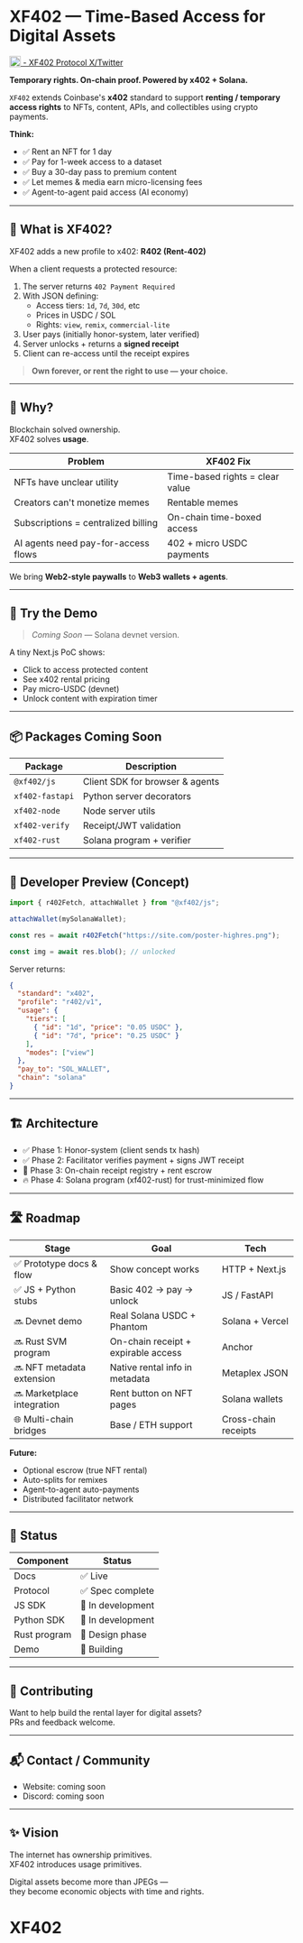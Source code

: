
# XF402 — Time-Based Access for Digital Assets

[<img src="images/Xlogo.svg" alt="X logo" width="20" height="20" style="vertical-align:text-bottom;"/> - XF402 Protocol X/Twitter](https://x.com/XF402)

**Temporary rights. On-chain proof. Powered by x402 + Solana.**

`XF402` extends Coinbase's **x402** standard to support **renting / temporary access rights** to NFTs, content, APIs, and collectibles using crypto payments.

**Think:**

- ✅ Rent an NFT for 1 day
- ✅ Pay for 1-week access to a dataset
- ✅ Buy a 30-day pass to premium content
- ✅ Let memes & media earn micro-licensing fees
- ✅ Agent-to-agent paid access (AI economy)

---

## 🧠 What is XF402?

XF402 adds a new profile to x402: **R402 (Rent-402)**

When a client requests a protected resource:

1. The server returns `402 Payment Required`
2. With JSON defining:
    - Access tiers: `1d`, `7d`, `30d`, etc
    - Prices in USDC / SOL
    - Rights: `view`, `remix`, `commercial-lite`
3. User pays (initially honor-system, later verified)
4. Server unlocks + returns a **signed receipt**
5. Client can re-access until the receipt expires

> **Own forever, or rent the right to use — your choice.**

---

## 🎯 Why?

Blockchain solved ownership.  
XF402 solves **usage**.

| Problem                          | XF402 Fix                          |
|-----------------------------------|-------------------------------------|
| NFTs have unclear utility         | Time-based rights = clear value     |
| Creators can't monetize memes     | Rentable memes                     |
| Subscriptions = centralized billing | On-chain time-boxed access        |
| AI agents need pay-for-access flows | 402 + micro USDC payments         |

We bring **Web2-style paywalls** to **Web3 wallets + agents**.

---

## 🚀 Try the Demo

> _Coming Soon_ — Solana devnet version.

A tiny Next.js PoC shows:

- Click to access protected content
- See x402 rental pricing
- Pay micro-USDC (devnet)
- Unlock content with expiration timer

---

## 📦 Packages Coming Soon

| Package         | Description                     |
|-----------------|---------------------------------|
| `@xf402/js`     | Client SDK for browser & agents |
| `xf402-fastapi` | Python server decorators        |
| `xf402-node`    | Node server utils               |
| `xf402-verify`  | Receipt/JWT validation          |
| `xf402-rust`    | Solana program + verifier       |

---

## 🧰 Developer Preview (Concept)

```ts
import { r402Fetch, attachWallet } from "@xf402/js";

attachWallet(mySolanaWallet);

const res = await r402Fetch("https://site.com/poster-highres.png");

const img = await res.blob(); // unlocked
```

Server returns:

```json
{
  "standard": "x402",
  "profile": "r402/v1",
  "usage": {
    "tiers": [
      { "id": "1d", "price": "0.05 USDC" },
      { "id": "7d", "price": "0.25 USDC" }
    ],
    "modes": ["view"]
  },
  "pay_to": "SOL_WALLET",
  "chain": "solana"
}
```

---

## 🏗️ Architecture

- ✅ Phase 1: Honor-system (client sends tx hash)
- ✅ Phase 2: Facilitator verifies payment + signs JWT receipt
- 🚧 Phase 3: On-chain receipt registry + rent escrow
- 🔥 Phase 4: Solana program (xf402-rust) for trust-minimized flow

---

## 🛣️ Roadmap

| Stage                    | Goal                                    | Tech                  |
|--------------------------|-----------------------------------------|-----------------------|
| ✅ Prototype docs & flow | Show concept works                      | HTTP + Next.js        |
| ✅ JS + Python stubs     | Basic 402 → pay → unlock                | JS / FastAPI          |
| 🔜 Devnet demo           | Real Solana USDC + Phantom              | Solana + Vercel       |
| 🔜 Rust SVM program      | On-chain receipt + expirable access     | Anchor                |
| 🔜 NFT metadata extension| Native rental info in metadata          | Metaplex JSON         |
| 🔜 Marketplace integration | Rent button on NFT pages              | Solana wallets        |
| 🌐 Multi-chain bridges   | Base / ETH support                      | Cross-chain receipts  |

**Future:**

- Optional escrow (true NFT rental)
- Auto-splits for remixes
- Agent-to-agent auto-payments
- Distributed facilitator network

---

## 🧪 Status

| Component      | Status             |
|----------------|--------------------|
| Docs           | ✅ Live            |
| Protocol       | ✅ Spec complete   |
| JS SDK         | 🚧 In development  |
| Python SDK     | 🚧 In development  |
| Rust program   | 🧠 Design phase    |
| Demo           | 🎨 Building        |

---

## 🤝 Contributing

Want to help build the rental layer for digital assets?  
PRs and feedback welcome.

---

## 📬 Contact / Community

- Website: coming soon
- Discord: coming soon

---

## ✨ Vision

The internet has ownership primitives.  
XF402 introduces usage primitives.

Digital assets become more than JPEGs —  
they become economic objects with time and rights.
# XF402
